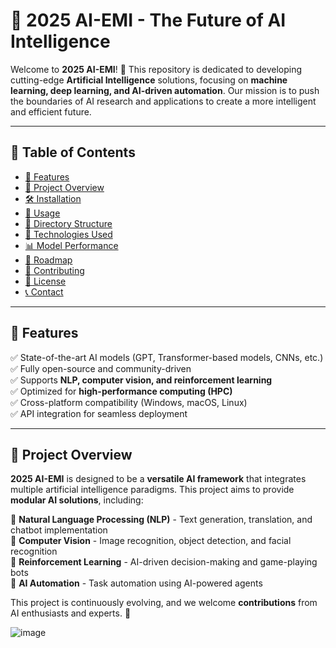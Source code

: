 # 🚀 2025 AI-EMI - The Future of AI Intelligence

Welcome to **2025 AI-EMI**! 🎉 This repository is dedicated to developing cutting-edge **Artificial Intelligence** solutions, focusing on **machine learning, deep learning, and AI-driven automation**. Our mission is to push the boundaries of AI research and applications to create a more intelligent and efficient future. 

---

## 📌 Table of Contents
- [🌟 Features](#-features)
- [📖 Project Overview](#-project-overview)
- [🛠️ Installation](#️-installation)
- [🚀 Usage](#-usage)
- [📁 Directory Structure](#-directory-structure)
- [🔬 Technologies Used](#-technologies-used)
- [📊 Model Performance](#-model-performance)
- [📌 Roadmap](#-roadmap)
- [🤝 Contributing](#-contributing)
- [📝 License](#-license)
- [📞 Contact](#-contact)

---

## 🌟 Features
✅ State-of-the-art AI models (GPT, Transformer-based models, CNNs, etc.)  
✅ Fully open-source and community-driven  
✅ Supports **NLP, computer vision, and reinforcement learning**  
✅ Optimized for **high-performance computing (HPC)**  
✅ Cross-platform compatibility (Windows, macOS, Linux)  
✅ API integration for seamless deployment  

---

## 📖 Project Overview
**2025 AI-EMI** is designed to be a **versatile AI framework** that integrates multiple artificial intelligence paradigms. This project aims to provide **modular AI solutions**, including:

🔹 **Natural Language Processing (NLP)** - Text generation, translation, and chatbot implementation  
🔹 **Computer Vision** - Image recognition, object detection, and facial recognition  
🔹 **Reinforcement Learning** - AI-driven decision-making and game-playing bots  
🔹 **AI Automation** - Task automation using AI-powered agents  

This project is continuously evolving, and we welcome **contributions** from AI enthusiasts and experts. 🚀

![image](https://github.com/user-attachments/assets/ec2ec327-4b97-465b-aea3-5674910d2f38)
